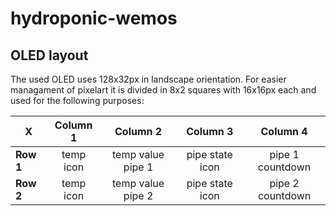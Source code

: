 # hydroponic-wemos

## OLED layout

The used OLED uses 128x32px in landscape orientation. For easier managament of pixelart it is divided in 8x2 squares with 16x16px each and used for the following purposes:

| **X**     | **Column 1** | **Column 2**      | **Column 3**    | **Column 4**     |
|-----------|:------------:|:-----------------:|:---------------:|:----------------:|
| **Row 1** | temp icon    | temp value pipe 1 | pipe state icon | pipe 1 countdown |
| **Row 2** | temp icon    | temp value pipe 2 | pipe state icon | pipe 2 countdown |